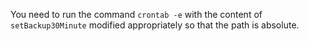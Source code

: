 You need to run the command `crontab -e` with the content of `setBackup30Minute` modified appropriately so
that the path is absolute.